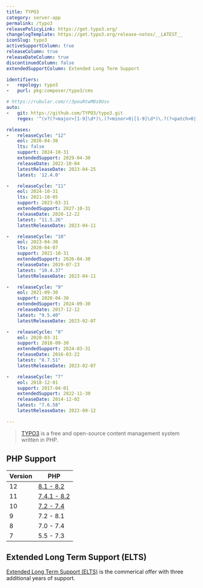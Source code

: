 ```yaml
---
title: TYPO3
category: server-app
permalink: /typo3
releasePolicyLink: https://get.typo3.org/
changelogTemplate: https://get.typo3.org/release-notes/__LATEST__
iconSlug: typo3
activeSupportColumn: true
releaseColumn: true
releaseDateColumn: true
discontinuedColumn: false
extendedSupportColumn: Extended Long Term Support

identifiers:
-   repology: typo3
-   purl: pkg:composer/typo3/cms

# https://rubular.com/r/3pouRtwM0s9Usv
auto:
-   git: https://github.com/TYPO3/typo3.git
    regex: '^(v?(?<major>[1-9]\d*)\.(?<minor>0|[1-9]\d*)\.?(?<patch>0|[1-9]\d*)?)|(TYPO3_(?<major>\d)-(?<minor>\d)-((?<patch>\d+)(FINAL)?))$'

releases:
-   releaseCycle: "12"
    eol: 2026-04-30
    lts: false
    support: 2024-10-31
    extendedSupport: 2029-04-30
    releaseDate: 2022-10-04
    latestReleaseDate: 2023-04-25
    latest: '12.4.0'

-   releaseCycle: "11"
    eol: 2024-10-31
    lts: 2021-10-05
    support: 2023-03-31
    extendedSupport: 2027-10-31
    releaseDate: 2020-12-22
    latest: "11.5.26"
    latestReleaseDate: 2023-04-11

-   releaseCycle: "10"
    eol: 2023-04-30
    lts: 2020-04-07
    support: 2021-10-31
    extendedSupport: 2026-04-30
    releaseDate: 2019-07-23
    latest: "10.4.37"
    latestReleaseDate: 2023-04-11

-   releaseCycle: "9"
    eol: 2021-09-30
    support: 2020-04-30
    extendedSupport: 2024-09-30
    releaseDate: 2017-12-12
    latest: "9.5.40"
    latestReleaseDate: 2023-02-07

-   releaseCycle: "8"
    eol: 2020-03-31
    support: 2018-09-30
    extendedSupport: 2024-03-31
    releaseDate: 2016-03-22
    latest: "8.7.51"
    latestReleaseDate: 2023-02-07

-   releaseCycle: "7"
    eol: 2018-12-01
    support: 2017-04-01
    extendedSupport: 2022-11-30
    releaseDate: 2014-12-02
    latest: "7.6.58"
    latestReleaseDate: 2022-09-12

---
```


> [TYPO3](https://typo3.org/) is a free and open-source content management system written in PHP.


## PHP Support

Version | PHP
--------|-----------
12      | [8.1 - 8.2](https://get.typo3.org/version/12#system-requirements)
11      | [7.4.1 - 8.2](https://get.typo3.org/version/11#system-requirements)
10      | [7.2 - 7.4](https://get.typo3.org/version/10#system-requirements)
9       | 7.2 - 8.1
8       | 7.0 - 7.4
7       | 5.5 - 7.3

## Extended Long Term Support (ELTS)

[Extended Long Term Support (ELTS)](https://typo3.com/services/extended-support-elts) is the commerical offer with three additional years of support.
